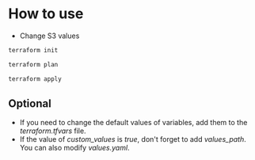 # How to use

* Change S3 values 

```bash
terraform init
```
```bash
terraform plan
```
```bash
terraform apply
```

## Optional 

* If you need to change the default values of variables, add them to the *terraform.tfvars* file.
* If the value of *custom_values* is *true*, don't forget to add *values_path*. You can also modify *values.yaml*.
